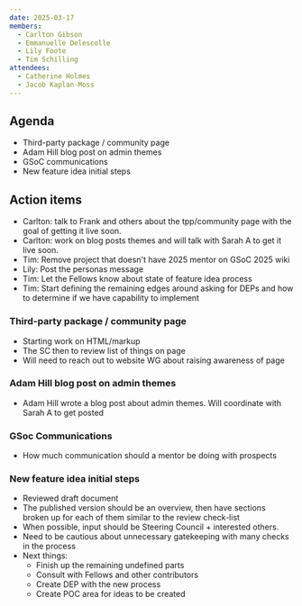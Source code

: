 ```yaml
---
date: 2025-03-17
members:
  - Carlton Gibson
  - Emmanuelle Delescolle
  - Lily Foote
  - Tim Schilling
attendees:
  - Catherine Holmes
  - Jacob Kaplan-Moss
---
```


## Agenda

- Third-party package / community page
- Adam Hill blog post on admin themes
- GSoC communications
- New feature idea initial steps


## Action items

- Carlton: talk to Frank and others about the tpp/community page with the goal of getting it live soon.
- Carlton: work on blog posts themes and will talk with Sarah A to get it live soon.
- Tim: Remove project that doesn't have 2025 mentor on GSoC 2025 wiki
- Lily: Post the personas message
- Tim: Let the Fellows know about state of feature idea process
- Tim: Start defining the remaining edges around asking for DEPs and how to determine if we have capability to implement

### Third-party package / community page

- Starting work on HTML/markup
- The SC then to review list of things on page
- Will need to reach out to website WG about raising awareness of page

### Adam Hill blog post on admin themes

- Adam Hill wrote a blog post about admin themes. Will coordinate with Sarah A to get posted

### GSoc Communications

- How much communication should a mentor be doing with prospects

### New feature idea initial steps

- Reviewed draft document
- The published version should be an overview, then have sections broken up for each of them similar to the review check-list
- When possible, input should be Steering Council + interested others.
- Need to be cautious about unnecessary gatekeeping with many checks in the process
- Next things:
  - Finish up the remaining undefined parts
  - Consult with Fellows and other contributors
  - Create DEP with the new process
  - Create POC area for ideas to be created
